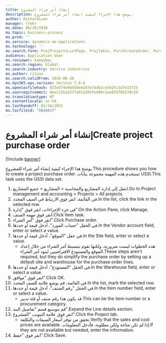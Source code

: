 ```yaml
---
title: إنشاء أمر شراء المشروع
description: يوضح هذا الإجراء كيفية إنشاء أمر شراء للمشروع.
author: RichardLuan
manager: tfehr
ms.date: 08/29/2018
ms.topic: business-process
ms.prod: ''
ms.service: dynamics-ax-applications
ms.technology: ''
ms.search.form: ProjProjectsListPage, ProjTable, PurchCreateOrder, PurchTable, PurchTablePart, InventItemIdLookupPurchase
audience: Application User
ms.reviewer: kamaybac
ms.search.region: Global
ms.search.industry: Service industries
ms.author: riluan
ms.search.validFrom: 2016-06-30
ms.dyn365.ops.version: Version 7.0.0
ms.openlocfilehash: 825e374e9d450ee187e7ddb1ce5925c3d7e15f25
ms.sourcegitcommit: deac22ba5377a912d93fe408c5ae875706378c2d
ms.translationtype: HT
ms.contentlocale: ar-SA
ms.lasthandoff: 01/16/2021
ms.locfileid: "5016417"
---
```

# <a name="create-project-purchase-order"></a><span data-ttu-id="37c32-103">إنشاء أمر شراء المشروع</span><span class="sxs-lookup"><span data-stu-id="37c32-103">Create project purchase order</span></span>

[!include [banner](../../includes/banner.md)]

<span data-ttu-id="37c32-104">يوضح هذا الإجراء كيفية إنشاء أمر شراء للمشروع.</span><span class="sxs-lookup"><span data-stu-id="37c32-104">This procedure shows you how to create a project purchase order.</span></span> <span data-ttu-id="37c32-105">تستخدم هذه المهمة مجموعة بيانات USSI.</span><span class="sxs-lookup"><span data-stu-id="37c32-105">This task uses the USSI data set.</span></span>

1. <span data-ttu-id="37c32-106">انتقل إلى إدارة المشاريع والمحاسبة > المشاريع > جميع المشاريع.</span><span class="sxs-lookup"><span data-stu-id="37c32-106">Go to Project management and accounting > Projects > All projects.</span></span>
2. <span data-ttu-id="37c32-107">في القائمة، انقر فوق الارتباط في الصف المحدد.</span><span class="sxs-lookup"><span data-stu-id="37c32-107">In the list, click the link in the selected row.</span></span>
3. <span data-ttu-id="37c32-108">في جزء الإجراءات، انقر فوق "إدارة".</span><span class="sxs-lookup"><span data-stu-id="37c32-108">On the Action Pane, click Manage.</span></span>
4. <span data-ttu-id="37c32-109">انقر فوق مهمة الصنف.</span><span class="sxs-lookup"><span data-stu-id="37c32-109">Click Item task.</span></span>
5. <span data-ttu-id="37c32-110">انقر فوق "أمر الشراء".</span><span class="sxs-lookup"><span data-stu-id="37c32-110">Click Purchase order.</span></span>
6. <span data-ttu-id="37c32-111">في الحقل "حساب المورد"، أدخل قيمة أو حددها.</span><span class="sxs-lookup"><span data-stu-id="37c32-111">In the Vendor account field, enter or select a value.</span></span>
7. <span data-ttu-id="37c32-112">في حقل "الموقع"، أدخل قيمة أو حددها.</span><span class="sxs-lookup"><span data-stu-id="37c32-112">In the Site field, enter or select a value.</span></span>
    * <span data-ttu-id="37c32-113">هذه الخطوات ليست ضرورية، ولكنها تقوم بتبسيط أمر الشراء من خلال إعداد الموقع والمستودع الافتراضيين لبنود أمر الشراء.</span><span class="sxs-lookup"><span data-stu-id="37c32-113">These steps aren't required, but they do simplify the purchase order by setting up a default site and warehouse for the purchase order lines.</span></span>  
8. <span data-ttu-id="37c32-114">في الحقل "المستودع"، أدخل قيمة أو حددها.</span><span class="sxs-lookup"><span data-stu-id="37c32-114">In the Warehouse field, enter or select a value.</span></span>
9. <span data-ttu-id="37c32-115">انقر فوق "موافق".</span><span class="sxs-lookup"><span data-stu-id="37c32-115">Click OK.</span></span>
10. <span data-ttu-id="37c32-116">في القائمة، قم بوضع علامة للصف المحدد.</span><span class="sxs-lookup"><span data-stu-id="37c32-116">In the list, mark the selected row.</span></span>
11. <span data-ttu-id="37c32-117">في الحقل "رقم الصنف"، أدخل قيمة أو حددها.</span><span class="sxs-lookup"><span data-stu-id="37c32-117">In the Item number field, enter or select a value.</span></span>
    * <span data-ttu-id="37c32-118">قد يكون هذا رقم صنف أو فئة تدبير.</span><span class="sxs-lookup"><span data-stu-id="37c32-118">This can be the item number or a procurement category.</span></span>  
12. <span data-ttu-id="37c32-119">قم بتوسيع قسم "تفاصيل البند".</span><span class="sxs-lookup"><span data-stu-id="37c32-119">Expand the Line details section.</span></span>
13. <span data-ttu-id="37c32-120">انقر فوق علامة التبويب "المشروع".</span><span class="sxs-lookup"><span data-stu-id="37c32-120">Click the Project tab.</span></span>
    * <span data-ttu-id="37c32-121">تحقق من توفر أسعار المبيعات والتكلفة.</span><span class="sxs-lookup"><span data-stu-id="37c32-121">Verify that the sales and cost prices are available.</span></span> <span data-ttu-id="37c32-122">إذا لم تكن متاحة ولكن مطلوبة، فأدخل المعلومات.</span><span class="sxs-lookup"><span data-stu-id="37c32-122">If they are not available but needed, enter the information.</span></span>  
14. <span data-ttu-id="37c32-123">انقر فوق "حفظ".</span><span class="sxs-lookup"><span data-stu-id="37c32-123">Click Save.</span></span>

